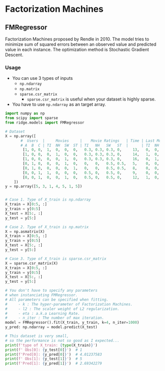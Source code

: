 # Factorization Machines
## FMRegressor
Factorization Machines proposed by Rendle in 2010.
The model tries to minimize sum of squared errors between an observed value and predicted value in each instance.
The optimization method is Stochastic Gradient Descent.

### Usage
- You can use 3 types of inputs
    - `np.ndarray`
    - `np.matrix`
    - `sparse.csr_matrix`
        - `sparse.csr_matrix` is useful when your dataset is highly sparse.
- You have to use `np.ndarray` as an target array.

```Python
import numpy as np
from scipy import sparse
from ridge.models import FMRegressor

# Dataset
X = np.array([
       #  Users  |     Movies     |    Movie Ratings   | Time | Last Movies Rated
       # A  B  C | TI  NH  SW  ST | TI   NH   SW   ST  |      | TI  NH  SW  ST
        [1, 0, 0,  1,  0,  0,  0,   0.3, 0.3, 0.3, 0,     13,   0,  0,  0,  0 ],
        [1, 0, 0,  0,  1,  0,  0,   0.3, 0.3, 0.3, 0,     14,   1,  0,  0,  0 ],
        [1, 0, 0,  0,  0,  1,  0,   0.3, 0.3, 0.3, 0,     16,   0,  1,  0,  0 ],
        [0, 1, 0,  0,  0,  1,  0,   0,   0,   0.5, 0.5,   5,    0,  0,  0,  0 ],
        [0, 1, 0,  0,  0,  0,  1,   0,   0,   0.5, 0.5,   8,    0,  0,  1,  0 ],
        [0, 0, 1,  1,  0,  0,  0,   0.5, 0,   0.5, 0,     9,    0,  0,  0,  0 ],
        [0, 0, 1,  0,  0,  1,  0,   0.5, 0,   0.5, 0,     12,   1,  0,  0,  0 ],
    ])
y = np.array([5, 3, 1, 4, 5, 1, 5])


# Case 1. Type of X_train is np.ndarray
X_train = X[0:5, :]
y_train = y[0:5]
X_test = X[5:, :]
y_test = y[5:]

# Case 2. Type of X_train is np.matrix
X = np.asmatrix(X)
X_train = X[0:5, :]
y_train = y[0:5]
X_test = X[5:, :]
y_test = y[5:]

# Case 3. Type of X_train is sparse.csr_matrix
X = sparse.csr_matrix(X)
X_train = X[0:5, :]
y_train = y[0:5]
X_test = X[5:, :]
y_test = y[5:]

# You don't have to specify any parameters
# when instanciating FMRegressor.
# All parameters can be specified when fitting.
#     - k : The hyper-parameter of Factorization Machines.
#     - l2 : The scaler weight of L2 regularization.
#     - eta : a.k.a Learning Rate.
#     - n_iter : The number of max iteration.
model = FMRegressor().fit(X_train, y_train, k=4, n_iter=1000)
y_pred: np.ndarray = model.predict(X_test)

# This dataset is very small,
# so the performance is not so good as I expected...
print(f'type of X_train: {type(X_train)}')
print(f' Obs[0]: {y_test[0]}')  # 1
print(f'Pred[0]: {y_pred[0]}')  # 4.01237583
print(f' Obs[1]: {y_test[1]}')  # 5
print(f'Pred[1]: {y_pred[1]}')  # 2.69342279
```
